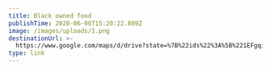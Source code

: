 ```yaml
---
title: Black owned food
publishTime: 2020-06-06T15:20:22.889Z
image: /images/uploads/1.png
destinationUrl: >-
  https://www.google.com/maps/d/drive?state=%7B%22ids%22%3A%5B%221EFgqiTAeuGG9VDksA_AfyaE_WEZiiPvX%22%5D%2C%22action%22%3A%22open%22%2C%22userId%22%3A%22108929328416026912207%22%7D&usp=sharing
type: link
---
```



